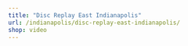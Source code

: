 ```yaml
---
title: "Disc Replay East Indianapolis"
url: /indianapolis/disc-replay-east-indianapolis/
shop: video
---
```

